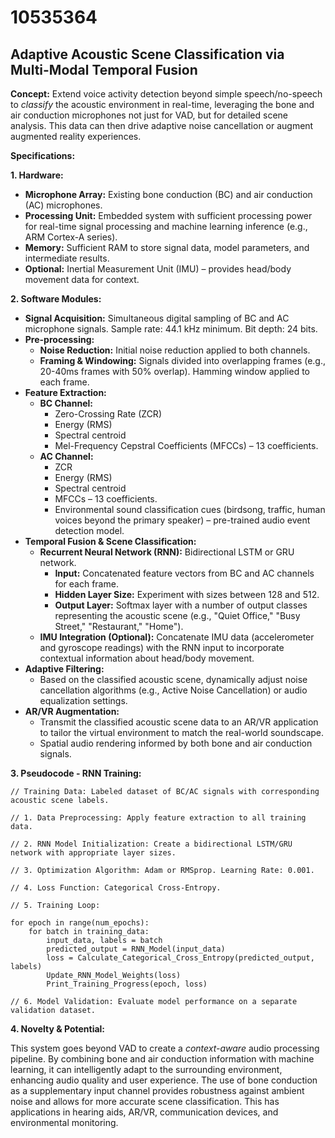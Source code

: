 # 10535364

## Adaptive Acoustic Scene Classification via Multi-Modal Temporal Fusion

**Concept:** Extend voice activity detection beyond simple speech/no-speech to *classify* the acoustic environment in real-time, leveraging the bone and air conduction microphones not just for VAD, but for detailed scene analysis. This data can then drive adaptive noise cancellation or augment augmented reality experiences.

**Specifications:**

**1. Hardware:**

*   **Microphone Array:** Existing bone conduction (BC) and air conduction (AC) microphones.
*   **Processing Unit:** Embedded system with sufficient processing power for real-time signal processing and machine learning inference (e.g., ARM Cortex-A series).
*   **Memory:** Sufficient RAM to store signal data, model parameters, and intermediate results.
*   **Optional:** Inertial Measurement Unit (IMU) – provides head/body movement data for context.

**2. Software Modules:**

*   **Signal Acquisition:**  Simultaneous digital sampling of BC and AC microphone signals.  Sample rate: 44.1 kHz minimum. Bit depth: 24 bits.
*   **Pre-processing:**
    *   **Noise Reduction:** Initial noise reduction applied to both channels.
    *   **Framing & Windowing:**  Signals divided into overlapping frames (e.g., 20-40ms frames with 50% overlap). Hamming window applied to each frame.
*   **Feature Extraction:** 
    *   **BC Channel:**
        *   Zero-Crossing Rate (ZCR)
        *   Energy (RMS)
        *   Spectral centroid
        *   Mel-Frequency Cepstral Coefficients (MFCCs) – 13 coefficients.
    *   **AC Channel:**
        *   ZCR
        *   Energy (RMS)
        *   Spectral centroid
        *   MFCCs – 13 coefficients.
        *   Environmental sound classification cues (birdsong, traffic, human voices beyond the primary speaker) – pre-trained audio event detection model.
*   **Temporal Fusion & Scene Classification:**
    *   **Recurrent Neural Network (RNN):** Bidirectional LSTM or GRU network.
        *   **Input:** Concatenated feature vectors from BC and AC channels for each frame.
        *   **Hidden Layer Size:**  Experiment with sizes between 128 and 512.
        *   **Output Layer:**  Softmax layer with a number of output classes representing the acoustic scene (e.g., "Quiet Office," "Busy Street," "Restaurant," "Home").
    *   **IMU Integration (Optional):**  Concatenate IMU data (accelerometer and gyroscope readings) with the RNN input to incorporate contextual information about head/body movement.
*   **Adaptive Filtering:**
    *   Based on the classified acoustic scene, dynamically adjust noise cancellation algorithms (e.g., Active Noise Cancellation) or audio equalization settings.
*   **AR/VR Augmentation:**
    *   Transmit the classified acoustic scene data to an AR/VR application to tailor the virtual environment to match the real-world soundscape.
    *   Spatial audio rendering informed by both bone and air conduction signals.

**3. Pseudocode - RNN Training:**

```
// Training Data: Labeled dataset of BC/AC signals with corresponding acoustic scene labels.

// 1. Data Preprocessing: Apply feature extraction to all training data.

// 2. RNN Model Initialization: Create a bidirectional LSTM/GRU network with appropriate layer sizes.

// 3. Optimization Algorithm: Adam or RMSprop. Learning Rate: 0.001.

// 4. Loss Function: Categorical Cross-Entropy.

// 5. Training Loop:

for epoch in range(num_epochs):
    for batch in training_data:
        input_data, labels = batch
        predicted_output = RNN_Model(input_data)
        loss = Calculate_Categorical_Cross_Entropy(predicted_output, labels)
        Update_RNN_Model_Weights(loss)
        Print_Training_Progress(epoch, loss)

// 6. Model Validation: Evaluate model performance on a separate validation dataset.
```

**4. Novelty & Potential:**

This system goes beyond VAD to create a *context-aware* audio processing pipeline. By combining bone and air conduction information with machine learning, it can intelligently adapt to the surrounding environment, enhancing audio quality and user experience. The use of bone conduction as a supplementary input channel provides robustness against ambient noise and allows for more accurate scene classification. This has applications in hearing aids, AR/VR, communication devices, and environmental monitoring.